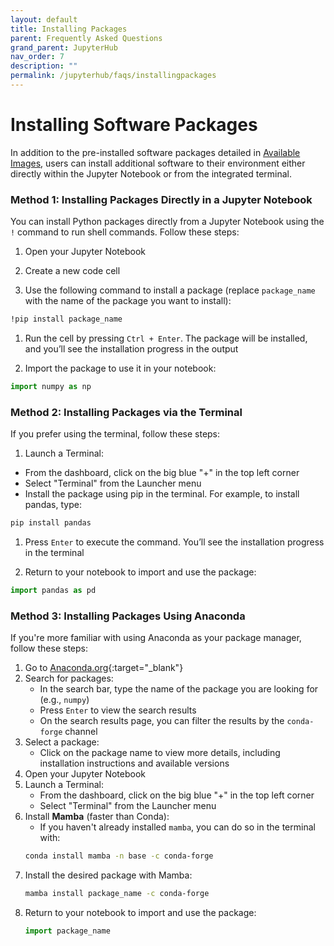 ```yaml
---
layout: default
title: Installing Packages
parent: Frequently Asked Questions
grand_parent: JupyterHub
nav_order: 7
description: ""
permalink: /jupyterhub/faqs/installingpackages
---
```


# Installing Software Packages
In addition to the pre-installed software packages detailed in [Available Images](/jupyterhub/images), users can install additional software to their environment either directly within the Jupyter Notebook or from the integrated terminal.

### Method 1: Installing Packages Directly in a Jupyter Notebook
You can install Python packages directly from a Jupyter Notebook using the `!` command to run shell commands. Follow these steps:

1. Open your Jupyter Notebook

1. Create a new code cell

1. Use the following command to install a package (replace `package_name` with the name of the package you want to install):
```bash
!pip install package_name
```

1. Run the cell by pressing `Ctrl + Enter`. The package will be installed, and you’ll see the installation progress in the output

1. Import the package to use it in your notebook:
```python
import numpy as np
```

### Method 2: Installing Packages via the Terminal
If you prefer using the terminal, follow these steps:

1. Launch a Terminal:
- From the dashboard, click on the big blue "+" in the top left corner
- Select "Terminal" from the Launcher menu
- Install the package using pip in the terminal. For example, to install pandas, type:
```bash
pip install pandas
```

1. Press `Enter` to execute the command. You’ll see the installation progress in the terminal

1. Return to your notebook to import and use the package:
```python
import pandas as pd
```

### Method 3: Installing Packages Using Anaconda
If you're more familiar with using Anaconda as your package manager, follow these steps:

1. Go to [Anaconda.org](https://anaconda.org/){:target="_blank"}
1. Search for packages:
   - In the search bar, type the name of the package you are looking for (e.g., `numpy`)
   - Press `Enter` to view the search results
   - On the search results page, you can filter the results by the `conda-forge` channel
1. Select a package:
    - Click on the package name to view more details, including installation instructions and available versions
1. Open your Jupyter Notebook
1. Launch a Terminal:
    - From the dashboard, click on the big blue "+" in the top left corner
    - Select "Terminal" from the Launcher menu
1. Install **Mamba** (faster than Conda):
    - If you haven't already installed `mamba`, you can do so in the terminal with:
    ```bash
    conda install mamba -n base -c conda-forge
    ```
1. Install the desired package with Mamba:
    ```bash
    mamba install package_name -c conda-forge
    ```
1. Return to your notebook to import and use the package:
    ```python
    import package_name
    ```